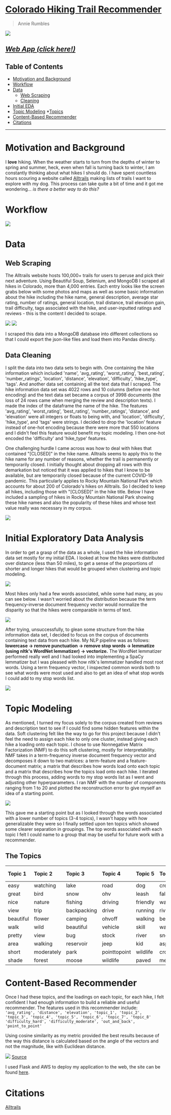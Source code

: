 # [Colorado Hiking Trail Recommender](http://ec2-3-235-195-173.compute-1.amazonaws.com:8080/)
> Annie Rumbles

![](images/IMG_9256.JPG)

## _[Web App (click here!)](http://ec2-3-235-195-173.compute-1.amazonaws.com:8080/)_

## Table of Contents
- [Motivation and Background](#motivation-and-background)
- [Workflow](#workflow)
- [Data](#the-data)
    * [Web Scraping](##web-scraping)
    * [Cleaning](##data-cleaning)
- [Initial EDA](#initial-exploratory-data-analysis)
- [Topic Modeling](#topic-modeling)
    *[Topics](##the-topics)
- [Content-Based Recommender](#recommender)
- [Citations](#citations)

---
# Motivation and Background

I **love** hiking. When the weather starts to turn from the depths of winter to spring and summer, heck, even when fall is turning back to winter, I am constantly thinking about what hikes I should do. I have spent countless hours scouring a website called [Alltrails](https://www.alltrails.com/) making lists of trails I want to explore with my dog. This process can take quite a bit of time and it got me wondering... *is there a better way to do this?* 

# Workflow

![](images/workflow.png)

# Data

## Web Scraping

The Alltrails website hosts 100,000+ trails for users to peruse and pick their next adventure. Using Beautiful Soup, Selenium, and MongoDB I scraped all hikes in Colorado, more than 4,000 entries. Each entry looks like the screen grabs below with some photos and maps as well as some basic information about the hike including the hike name, general description, average star rating, number of ratings, general location, trail distance, trail elevation gain, trail difficulty, tags associated with the hike, and user-inputted ratings and reviews - this is the content I decided to scrape.

![](images/bluelake_copy.png)  ![](images/examplereview_copy.png)

I scraped this data into a MongoDB database into different collections so that I could export the json-like files and load them into Pandas directly.

## Data Cleaning
I split the data into two data sets to begin with. One containing the hike information which included 'name', 'avg_rating', 'worst_rating', 'best_rating', 'number_ratings', 'location', 'distance', 'elevation', 'difficulty', 'hike_type', 'tags'. And another data set containing all the text data that I scraped. The hike information data set was 4022 rows and 10 columns (before one-hot encoding) and the text data set became a corpus of 3998 documents (the loss of 24 rows came when merging the review and description texts). I made the index of the dataframe the name of the hike. The features 'avg_rating', 'worst_rating', 'best_rating', 'number_ratings', 'distance', and 'elevation' were all integers or floats to being with, and 'location', 'difficulty', 'hike_type', and 'tags' were strings. I decided to drop the 'location' feature instead of one-hot encoding because there were more that 550 locations and I didn't feel this feature would benefit my topic modeling. I then one-hot encoded the 'difficulty' and 'hike_type' features. 

One challenging hurdle I came across was how to deal with hikes that contained "[CLOSED]" in the hike name. Alltrails seems to apply this to the hike name for any number of reasons, whether the trail is permanently or temporarily closed. I initially thought about dropping all rows with this demarkation but noticed that it was applied to hikes that I know to be available, but are temporarily closed because of the current COVID-19 pandemic. This particularly applies to Rocky Mountain National Park which accounts for about 200 of Colorado's hikes on Alltrails. So I decided to keep all hikes, including those with "[CLOSED]" in the hike title. Below I have included a sampling of hikes in Rocky Mountain National Park showing these hike names and also the popularity of these hikes and whose text value really was necessary in my corpus. 

![](images/rmnp.png)

# Initial Exploratory Data Analysis

In order to get a grasp of the data as a whole, I used the hike information data set mostly for my initial EDA. I looked at how the hikes were distributed over distance (less than 50 miles), to get a sense of the proportions of shorter and longer hikes that would be grouped when clustering and topic modeling.

![](images/hikedensity_hist.png)

Most hikes only had a few words associated, while some had many, as you can see below. I wasn't worried about the distribution because the term frequency-inverse document frequency vector would normalize the disparity so that the hikes were comparable in terms of text.

![](images/document_dist.png)

After trying, unsuccessfully, to glean some structure from the hike information data set, I decided to focus on the corpus of documents containing text data from each hike. My NLP pipeline was as follows:
**lowercase &rarr; remove punctuation &rarr; remove stop words &rarr; lemmatize (using nltk's WordNet lemmatizer) &rarr; vectorize.** The WordNet lemmatizer performed really well and I had looked into implementing a SpaCy lemmatizer but I was pleased with how nltk's lemmatizer handled most root words. Using a term frequency vector, I inspected common words both to see what words were most used and also to get an idea of what stop words I could add to my stop words list. 

![](images/wordcloud_afterstopwords_200.png)

# Topic Modeling

As mentioned, I turned my focus solely to the corpus created from reviews and description text to see if I could find some hidden features within the data. Soft clustering felt like the way to go for this project because I didn't feel the need to assign each hike to only one cluster, instead giving each hike a loading onto each topic. I chose to use Nonnegative Matrix Factorization (NMF) to do this soft clustering, mostly for interpretability. NMF takes in a term-frequency inverse document frequency vector and decomposes it down to two matrices: a term-feature and a feature-document matrix; a matrix that describes how words load onto each topic and a matrix that describes how the topics load onto each hike. I iterated through this process, adding words to my stop words list as I went and adjusting other hyperparameters. I ran NMF with the number of components ranging from 1 to 20 and plotted the reconstruction error to give myself an idea of a starting point. 

![](images/nmf_elbowplot.png)

This gave me a starting point but as I looked through the words associated with a lower number of topics (3-4 topics), I wasn't happy with how generalizable they were so I finally settled upon ten topics which showed some clearer separation in groupings. The top words associated with each topic I felt I could name to a group that may be useful for future work with a recommender. 

## The Topics

| Topic 1   | Topic 2    | Topic 3     | Topic 4      | Topic 5  | Topic 6   | Topic 7    | Topic 8 |     
|:----------|:-----------|:------------|:-------------|:---------|:----------|:-----------|:--------|
| easy      | watching   | lake        | road         | dog      | creek     | biking     | top     |
| great     | bird       | snow        | ohv          | leash    | fall      | mountain   | view    |
| nice      | nature     | fishing     | driving      | friendly | waterfall | bike       | summit  |
| view      | trip       | backpacking | drive        | running  | river     | bikers     | snow    |
| beautiful | flower     | camping     | ohvoff       | walking  | beautiful | view       | peak    |
| walk      | wild       | beautiful   | vehicle      | skill    | water     | running    | steep   | 
| pretty    | view       | bug         | stock        | river    | snow      | moderately | great   |
| area      | walking    | reservoir   | jeep         | kid      | aspen     | scenic     | worth   |
| short     | moderately | park        | pointtopoint | wildlife | crossing  | dog        | rock    |
| shade     | forest     | moose       | wildlife     | paved    | meadow    | ride       | time    |

# Content-Based Recommender 

Once I had these topics, and the loadings on each topic, for each hike, I felt confident I had enough information to build a reliable and useful recommender. The features used in this recommender include:
` 'avg_rating', 'distance', 'elevation', 'topic_1', 'topic_2', 'topic_3', 'topic_4', 'topic_5', 'topic_6', 'topic_7', 'topic_8' 'difficulty_hard', 'difficulty_moderate', 'out_and_back', 'point_to_point'`

Using cosine similarity as my metric provided the best results because of the way this distance is calculated based on the angle of the vectors and not the magnitude, like with Euclidean distance. 

![](images/cosim.png)
[Source](https://www.oreilly.com/library/view/statistics-for-machine/9781788295758/eb9cd609-e44a-40a2-9c3a-f16fc4f5289a.xhtml)

I used Flask and AWS to deploy my application to the web, the site can be found [here](http://ec2-3-235-195-173.compute-1.amazonaws.com:8080/).

# Citations

[Alltrails](https://www.alltrails.com/)